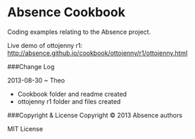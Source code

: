 Absence Cookbook
================

Coding examples relating to the Absence project.


Live demo of ottojenny r1: http://absence.github.io/cookbook/ottojenny/r1/ottojenny.html


###Change Log

2013-08-30 ~ Theo
* Cookbook folder and readme created
* ottojenny r1 folder and files created

 
###Copyright & License
Copyright &copy; 2013 Absence authors

MIT License
